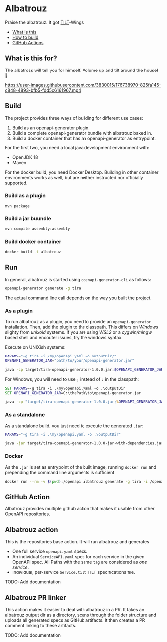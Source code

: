 # Albatrouz

Praise the albatrouz. It got [TILT](https://github.com/Transparency-Information-Language/meta)-Wings

- [What is this](#what-is-this-for)
- [How to build](#build)
- [GitHub Actions](#github-action)

## What is this for?

The albatross will tell you for himself. Volume up and tilt around the house! 🦅

https://user-images.githubusercontent.com/3830015/176738970-825fa145-c848-4893-bfb5-fdd5c6161967.mp4

## Build

The project provides three ways of building for different use cases:

1. Build as an openapi-generator plugin.
2. Build a complete openapi-generator bundle with albatrouz baked in.
3. Build a docker container that has an openapi-generator as entrypoint.

For the first two, you need a local java development environment with:

- OpenJDK 18
- Maven

For the docker build, you need Docker Desktop. Building in other container environments works as well, but are neither instructed nor officially supported.

### Build as a plugin

```bash
mvn package
```

### Build a jar buundle

```bash
mvn compile assembly:assembly
```

### Build docker container

```bash
docker build -t albatrouz
```

## Run

In general, albatrouz is started using `openapi-generator-cli` as follows:

```bash
openapi-generator generate -g tira 
```

The actual command line call depends on the way you built the project. 

### As a plugin

To run albatrouz as a plugin, you need to provide an `openapi-generator` installation. Then, add the plugin to the classpath. This differs on *Windows* slighty from *unixoid* systems. If you are using *WSL2* or a *cygwin/mingw* based shell and encouter issues, try the windows syntax.

Execute on UNIXish systems:

```bash
PARAMS="-g tira -i /my/openapi.yaml -o outputDir/"
OPENAPI_GENERATOR_JAR="path/to/your/openapi-generator.jar"

java -cp target/tira-openapi-generator-1.0.0.jar:$OPENAPI_GENERATOR_JAR org.openapitools.codegen.OpenAPIGenerator generate $PARAMS
```

For Windows, you will need to use `;` instead of `:` in the classpath:

```cmd
SET PARAMS=-g tira -i .\my\openapi.yaml -o .\outputDir
SET OPENAPI_GENERATOR_JAR=C:\thePath\to\openapi-generator.jar

java -cp "target/tira-openapi-generator-1.0.0.jar;%OPENAPI_GENERATOR_JAR%" org.openapitools.codegen.OpenAPIGenerator generate %PARAMS%
```

### As a standalone

As a standalone build, you just need to execute the generated `.jar`:

```bash
PARAMS="-g tira -i .\my\openapi.yaml -o .\outputDir"

java -jar target/tira-openapi-generator-1.0.0-jar-with-dependencies.jar generate $PARAMS
```

### Docker

As the `.jar` is set as entrypoint of the built image, running  `docker run` and prepending the command line arguments is sufficient

```bash
docker run --rm -v $(pwd):/openapi albatrouz generate -g tira -i /openapi/openapi.yaml -o /openapi/outDir
```

## GitHub Action

Albatrouz provides multiple github action that makes it usable from other OpenAPI repositories.

## Albatrouz action

This is the repositories base action. It will run albatrouz and generates

- One full service `openapi.yaml` specs.
- An individual `ServiceAPI.yaml` spec for each service in the given OpenAPI spec. All Paths with the same `tag` are considered as *one service*.
- Individual, per-service `Service.tilt` TILT specifications file.

TODO: Add documentation

## Albatrouz PR linker

This action makes it easier to deal with albatrouz in a PR. It takes an albatrouz output dir as a directory, scans through the folder structure and uploads all generated specs as GitHub artifacts. It then creates a PR comment linking to these artifacts.

TODO: Add documentation
